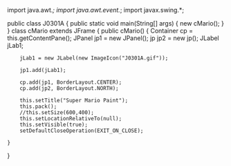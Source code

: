 import java.awt.*;
import java.awt.event.*;
import javax.swing.*;

public class J0301A
{
    public static void main(String[] args)
    {
        new cMario();
    }
}
class cMario extends JFrame
{
    public cMario()
    {
        Container cp = this.getContentPane();
        JPanel jp1 = new JPanel();
        jp jp2 = new jp();
        JLabel jLab1;

        jLab1 = new JLabel(new ImageIcon("J0301A.gif"));

        jp1.add(jLab1);

        cp.add(jp1, BorderLayout.CENTER);
        cp.add(jp2, BorderLayout.NORTH);

        this.setTitle("Super Mario Paint");
        this.pack();
        //this.setSize(600,400);
        this.setLocationRelativeTo(null);
		this.setVisible(true);
		setDefaultCloseOperation(EXIT_ON_CLOSE);

    }
}
